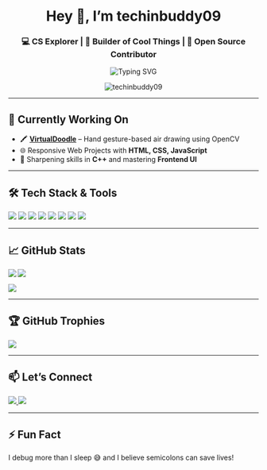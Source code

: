 <h1 align="center">Hey 👋, I’m techinbuddy09</h1>
<h3 align="center">💻 CS Explorer | 🚀 Builder of Cool Things | 🤝 Open Source Contributor</h3>

<p align="center">
  <img src="https://readme-typing-svg.herokuapp.com?font=Fira+Code&weight=600&pause=1000&color=36BCF7&width=435&lines=Curious+Coder+%F0%9F%92%BB;Frontend+Lover+%E2%9D%A4%EF%B8%8F;Open+Source+Contributor+%F0%9F%94%A5;Problem+Solver+%F0%9F%93%96;Lifelong+Learner+%F0%9F%93%9A" alt="Typing SVG" />
</p>

<p align="center">
  <img src="https://komarev.com/ghpvc/?username=techinbuddy09&label=Profile%20Views&color=0e75b6&style=flat" alt="techinbuddy09" />
</p>

---

## 🚧 Currently Working On  
- 🖍️ [**VirtualDoodle**](https://github.com/techinbuddy09/VirtualDoodle) – Hand gesture-based air drawing using OpenCV  
- 🌐 Responsive Web Projects with **HTML, CSS, JavaScript**  
- 🎯 Sharpening skills in **C++** and mastering **Frontend UI**

---

## 🛠️ Tech Stack & Tools  

<p align="left">
  <img src="https://img.shields.io/badge/C-00599C?style=for-the-badge&logo=c&logoColor=white"/>
  <img src="https://img.shields.io/badge/C++-blue?style=for-the-badge&logo=cplusplus&logoColor=white"/>
  <img src="https://img.shields.io/badge/Java-%23ED8B00?style=for-the-badge&logo=java&logoColor=white"/>
  <img src="https://img.shields.io/badge/HTML5-%23E34F26?style=for-the-badge&logo=html5&logoColor=white"/>
  <img src="https://img.shields.io/badge/CSS3-%231572B6?style=for-the-badge&logo=css3&logoColor=white"/>
  <img src="https://img.shields.io/badge/JavaScript-F7DF1E?style=for-the-badge&logo=javascript&logoColor=black"/>
  <img src="https://img.shields.io/badge/OpenCV-27338e?style=for-the-badge&logo=opencv&logoColor=white"/>
  <img src="https://img.shields.io/badge/Canva-00C4CC?style=for-the-badge&logo=canva&logoColor=white"/>
</p>

---

## 📈 GitHub Stats

<p>
  <img align="left" src="https://github-readme-stats.vercel.app/api/top-langs/?username=techinbuddy09&layout=compact&theme=tokyonight" />
</p>

<p>
  <img align="center" src="https://github-readme-stats.vercel.app/api?username=techinbuddy09&show_icons=true&theme=tokyonight" />
</p>

<p>
  <img align="center" src="https://github-readme-streak-stats.herokuapp.com/?user=techinbuddy09&theme=tokyonight" />
</p>

---

## 🏆 GitHub Trophies

<p align="left">
  <img src="https://github-profile-trophy.vercel.app/?username=techinbuddy09&theme=gruvbox&column=7" />
</p>

---

## 📫 Let’s Connect

<a href="https://www.linkedin.com/in/tulika-srivastava-5b1a35244/" target="_blank">
  <img src="https://img.shields.io/badge/LinkedIn-%230077B5?style=for-the-badge&logo=linkedin&logoColor=white" />
</a>
<a href="mailto:tulikasrivastavas09@gmail.com">
  <img src="https://img.shields.io/badge/Gmail-D14836?style=for-the-badge&logo=gmail&logoColor=white" />
</a>

---

## ⚡ Fun Fact  
I debug more than I sleep 😅 and I believe semicolons can save lives!

